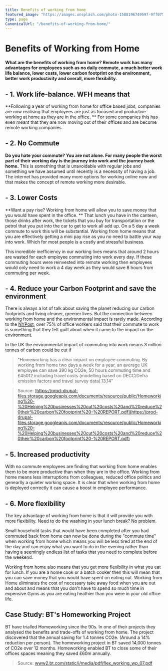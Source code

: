 ```yaml
---
title: Benefits of working from home
featured_image: "https://images.unsplash.com/photo-1588196749597-9ff075ee6b5b?ixlib=rb-1.2.1&ixid=eyJhcHBfaWQiOjEyMDd9&auto=format&fit=crop&w=1267&q=80"
type: page
CanonicalUrl: "/benefits-of-working-from-home/"
---
```


# Benefits of Working from Home

**What are the benefits of working from home? Remote work has many advantages for employees such as no daily commute, a much better work life balance, lower costs, lower carbon footprint on the environment, better work productivity and overall, more flexibility.**

## - 1. Work life-balance.  WFH means that

**Following a year of working from home for office based jobs, companies are now  realising that employees are just as focused and productive working at home as they are in the office. ** For some companies this has even meant that they are now moving out of their offices and are become remote working companies.

## - 2. No Commute

**Do you hate your commute?  You are not alone.  For many people the worst part of their working day is the journey into work and the journey back home.**  This is something that is unavoidable with regular jobs and something we have assumed until recently is a necessity of having a job.  The internet has provided many more options for working online now and that makes the concept of remote working more desirable.

## - 3. Lower Costs

**Want a pay rise?  Working from home will allow you to save money that you would have spent in the office. ** That lunch you have in the canteen, those drinks after work, the tickets that you buy for transportation or the petrol that you put into the car to get to work all add up.  On a 5 day a week commute to work this will be substantial. Working from home means that you are effectively getting a mini pay rise as you no need to battle your way into work.  Which for most people is a costly and stressful business.

This incredible inefficiency in our working lives means that around 2 hours are wasted for each employee commuting into work every day.  If these commuting hours were reinvested into remote working then employees would only need to work a 4 day week as they would save 8 hours from commuting per week.

## - 4. Reduce your Carbon Footprint and save the environment

There is always a lot of talk about saving the planet reducing our carbon footprints and living cleaner, greener lives.  But the connection between working from home and the environmental impact is rarely made.  According to the [NYPost](https://nypost.com/2020/04/21/study-explores-the-environmental-benefits-of-working-from-home/), over 75% of office workers said that their commute to work is something that they felt guilt about when it came to the impact on the environment.

In the UK the environmental impact of commuting into work means 3 million tonnes of carbon could be cut if

>"Homeworking has a clear impact on
employee commuting. By working from home
two days a week for a year, an average UK
employee can save 390 kg CO2e, 50 hours
commuting time and £45012 including travel
costs (modelling based on DECC/Defra
emission factors and travel survey data).13,14"

>Source: [https://prod-drupal-files.storage.googleapis.com/documents/resource/public/Homeworking%20-%20Helping%20businesses%20cut%20costs%20and%20reduce%20their%20carbon%20footprint%20-%20REPORT.pdf](https://prod-drupal-files.storage.googleapis.com/documents/resource/public/Homeworking%20-%20Helping%20businesses%20cut%20costs%20and%20reduce%20their%20carbon%20footprint%20-%20REPORT.pdf)

## - 5. Increased productivity

With no commute employees are finding that working from home enables them to be more productive than when they are in the office.  Working from home means less interruptions from colleagues, reduced office politics and genearlly a quieter working space.  It is clear that when working from home is deployed correctly it can cause a boost in employee performance.

## - 6. More flexibility

The key advantage of working from home is that it will provide you with more flexibility.  Need to do the washing in your lunch break? No problem.

Small household tasks that would have been completed after you had commuted back from home can now be done during the "commute time" when working from home which means you will be less tired at the end of the day and can enjoy what you want to do in the evening rather than having a seemingly endless list of tasks that you need to complete before the weekend.

Working from home also means that you get more flexibility in what you eat for lunch.  If you are a home cook or a batch cooker then this will mean that you can save money that you would have spent on eating out.  Working from Home eliminates the cost of necessary take away food when you are out and about and means that you don't have to spend so much time in expensive Gyms as you are eating heathier than you were in your old office life.

## Case Study: BT's Homeworking Project

BT have trialled Homeworking since the 90s.  In one of their projects they analysed the benefits and trade-offs of working from home.  The project discovered that the annual saving for 1.4
tonnes CO2e.  (Around a 14% reduction per person).  The homeworking project in BT saved 14,000 tonnes of CO2e over 12 months.  Homeworking enabled BT to close some of their offices spaces meaning they saved £60m annually.

>Source: [www2.bt.com/static/i/media/pdf/flex_working_wp_07.pdf]()
